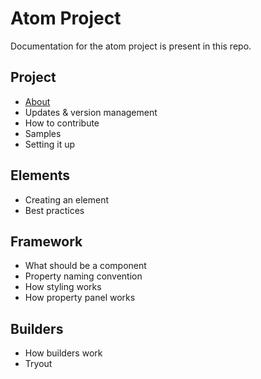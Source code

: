 # Atom Project
Documentation for the atom project is present in this repo.

## Project
* [About](About.md)
* Updates & version management
* How to contribute
* Samples
* Setting it up

## Elements
* Creating an element
* Best practices

## Framework
* What should be a component
* Property naming convention
* How styling works
* How property panel works

## Builders
* How builders work
* Tryout
